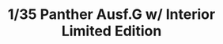 ---
layout: product
title: "1/35 Panther Ausf.G w/ Interior Limited Edition"
price: "8800" 
desc: "Maketa"
img_path: "/assets/img/RFM5016.webp"
brand: "N/A"
available: false
special_offer: false
new: false
soon: false
cat: "010000"
subcat: "010800"
subsubcat: "0N/A"
sifra: "RFM5016"
popular: false
---
